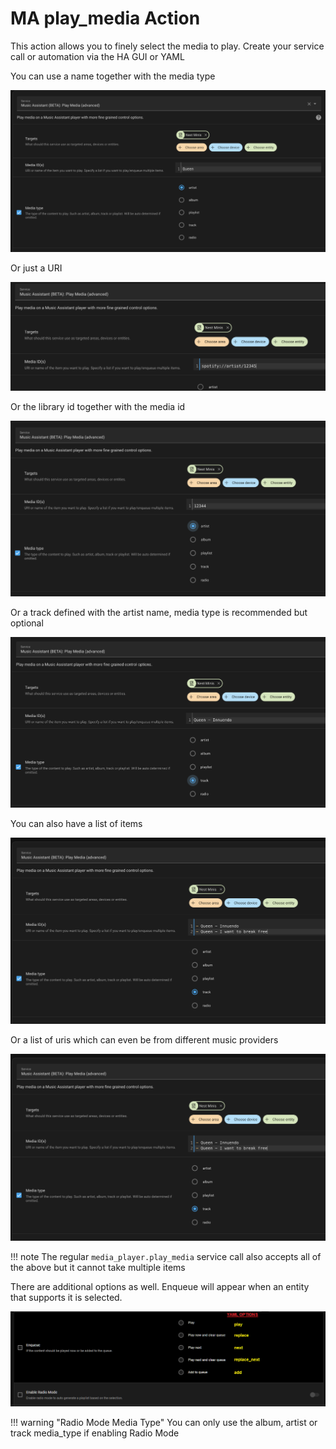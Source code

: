 # MA play_media Action

This action allows you to finely select the media to play. Create your service call or automation via the HA GUI or YAML

You can use a name together with the media type

![image](../assets/screenshots/service-call/play1.png)

Or just a URI

![image](../assets/screenshots/service-call/play2.png)

Or the library id together with the media id

![image](../assets/screenshots/service-call/play3.png)

Or a track defined with the artist name, media type is recommended but optional

![image](../assets/screenshots/service-call/play4.png)

You can also have a list of items

![image](../assets/screenshots/service-call/play5.png)

Or a list of uris which can even be from different music providers

![image](../assets/screenshots/service-call/play6.png)

!!! note
    The regular `media_player.play_media` service call also accepts all of the above but it cannot take multiple items

There are additional options as well. Enqueue will appear when an entity that supports it is selected.

![image](../assets/screenshots/service-call/play7.png)

!!! warning "Radio Mode Media Type"
    You can only use the album, artist or track media_type if enabling Radio Mode
